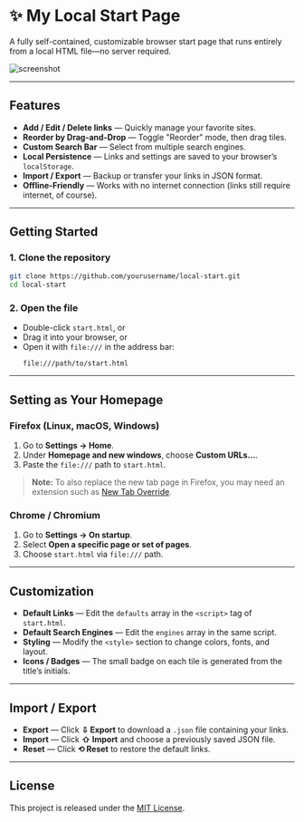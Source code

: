 # ✨ My Local Start Page

A fully self-contained, customizable browser start page that runs entirely from a local HTML file—no server required.

![screenshot](screenshot.png) <!-- Optional: Replace or remove if you don't have a screenshot -->

---

## Features

- **Add / Edit / Delete links** — Quickly manage your favorite sites.
- **Reorder by Drag-and-Drop** — Toggle "Reorder" mode, then drag tiles.
- **Custom Search Bar** — Select from multiple search engines.
- **Local Persistence** — Links and settings are saved to your browser’s `localStorage`.
- **Import / Export** — Backup or transfer your links in JSON format.
- **Offline-Friendly** — Works with no internet connection (links still require internet, of course).

---

## Getting Started

### 1. Clone the repository
```bash
git clone https://github.com/yourusername/local-start.git
cd local-start
```

### 2. Open the file

- Double-click `start.html`, or
- Drag it into your browser, or
- Open it with `file:///` in the address bar:
  ```
  file:///path/to/start.html
  ```

---

## Setting as Your Homepage

### Firefox (Linux, macOS, Windows)

1. Go to **Settings → Home**.
2. Under **Homepage and new windows**, choose **Custom URLs…**.
3. Paste the `file:///` path to `start.html`.

> **Note:** To also replace the new tab page in Firefox, you may need an extension such as [New Tab Override](https://addons.mozilla.org/firefox/addon/new-tab-override/).

### Chrome / Chromium

1. Go to **Settings → On startup**.
2. Select **Open a specific page or set of pages**.
3. Choose `start.html` via `file:///` path.

---

## Customization

- **Default Links** — Edit the `defaults` array in the `<script>` tag of `start.html`.
- **Default Search Engines** — Edit the `engines` array in the same script.
- **Styling** — Modify the `<style>` section to change colors, fonts, and layout.
- **Icons / Badges** — The small badge on each tile is generated from the title’s initials.

---

## Import / Export

- **Export** — Click **⇩ Export** to download a `.json` file containing your links.
- **Import** — Click **⇧ Import** and choose a previously saved JSON file.
- **Reset** — Click **⟲ Reset** to restore the default links.

---

## License

This project is released under the [MIT License](LICENSE).
